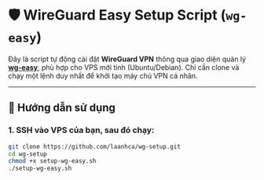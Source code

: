 # 🛡️ WireGuard Easy Setup Script (`wg-easy`)

Đây là script tự động cài đặt **WireGuard VPN** thông qua giao diện quản lý **[wg-easy](https://github.com/weejewel/wg-easy)**, phù hợp cho VPS mới tinh (Ubuntu/Debian). Chỉ cần clone và chạy một lệnh duy nhất để khởi tạo máy chủ VPN cá nhân.

---

## 🚀 Hướng dẫn sử dụng

### 1. SSH vào VPS của bạn, sau đó chạy:

```bash
git clone https://github.com/laanhca/wg-setup.git
cd wg-setup
chmod +x setup-wg-easy.sh
./setup-wg-easy.sh
